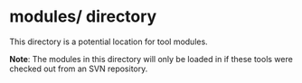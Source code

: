 
# modules/ directory

This directory is a potential location for tool modules.

**Note**: The modules in this directory will only be loaded in if these tools were checked out from an SVN repository.

